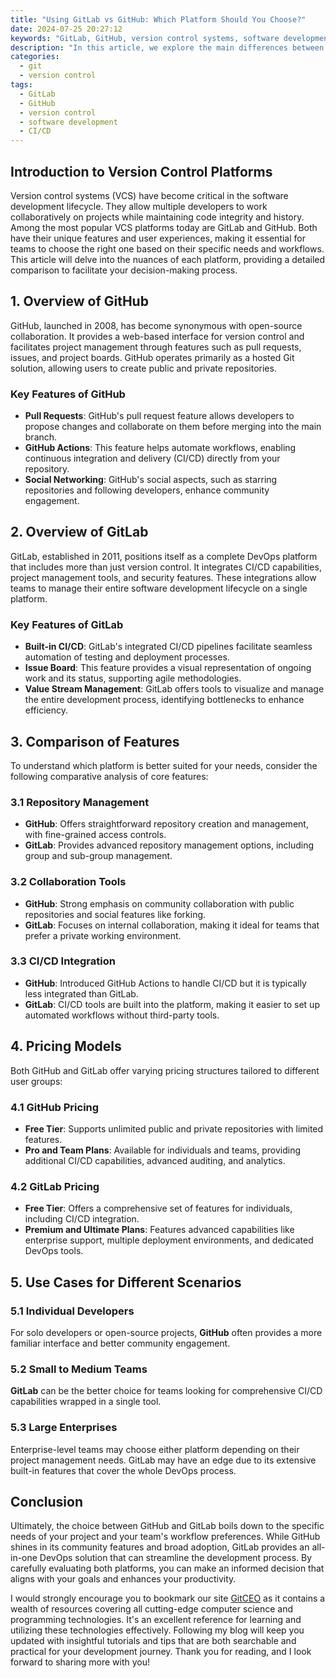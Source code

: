 ```yaml
---
title: "Using GitLab vs GitHub: Which Platform Should You Choose?"
date: 2024-07-25 20:27:12
keywords: "GitLab, GitHub, version control systems, software development, project collaboration, CI/CD, repository management"
description: "In this article, we explore the main differences between GitLab and GitHub, two of the most popular platforms for version control and collaboration in software development. We provide detailed comparisons of their key features, workflows, and pricing models to help you make an informed decision for your project. Whether you are an individual developer, part of a small team, or a large organization, understanding the strengths and weaknesses of GitLab and GitHub will assist you in choosing the right platform for your needs. We also discuss integration possibilities, user experience, and community support, making this guide a comprehensive resource for developers at all levels."
categories:
  - git
  - version control
tags:
  - GitLab
  - GitHub
  - version control
  - software development
  - CI/CD
---
```


## Introduction to Version Control Platforms

Version control systems (VCS) have become critical in the software development lifecycle. They allow multiple developers to work collaboratively on projects while maintaining code integrity and history. Among the most popular VCS platforms today are GitLab and GitHub. Both have their unique features and user experiences, making it essential for teams to choose the right one based on their specific needs and workflows. This article will delve into the nuances of each platform, providing a detailed comparison to facilitate your decision-making process.

<!-- more -->

## 1. Overview of GitHub

GitHub, launched in 2008, has become synonymous with open-source collaboration. It provides a web-based interface for version control and facilitates project management through features such as pull requests, issues, and project boards. GitHub operates primarily as a hosted Git solution, allowing users to create public and private repositories.

### Key Features of GitHub
- **Pull Requests**: GitHub's pull request feature allows developers to propose changes and collaborate on them before merging into the main branch. 
- **GitHub Actions**: This feature helps automate workflows, enabling continuous integration and delivery (CI/CD) directly from your repository.
- **Social Networking**: GitHub's social aspects, such as starring repositories and following developers, enhance community engagement.

## 2. Overview of GitLab

GitLab, established in 2011, positions itself as a complete DevOps platform that includes more than just version control. It integrates CI/CD capabilities, project management tools, and security features. These integrations allow teams to manage their entire software development lifecycle on a single platform.

### Key Features of GitLab
- **Built-in CI/CD**: GitLab's integrated CI/CD pipelines facilitate seamless automation of testing and deployment processes.
- **Issue Board**: This feature provides a visual representation of ongoing work and its status, supporting agile methodologies.
- **Value Stream Management**: GitLab offers tools to visualize and manage the entire development process, identifying bottlenecks to enhance efficiency.

## 3. Comparison of Features

To understand which platform is better suited for your needs, consider the following comparative analysis of core features:

### 3.1 Repository Management
- **GitHub**: Offers straightforward repository creation and management, with fine-grained access controls.
- **GitLab**: Provides advanced repository management options, including group and sub-group management.

### 3.2 Collaboration Tools
- **GitHub**: Strong emphasis on community collaboration with public repositories and social features like forking.
- **GitLab**: Focuses on internal collaboration, making it ideal for teams that prefer a private working environment.

### 3.3 CI/CD Integration
- **GitHub**: Introduced GitHub Actions to handle CI/CD but it is typically less integrated than GitLab.
- **GitLab**: CI/CD tools are built into the platform, making it easier to set up automated workflows without third-party tools.

## 4. Pricing Models

Both GitHub and GitLab offer varying pricing structures tailored to different user groups:

### 4.1 GitHub Pricing
- **Free Tier**: Supports unlimited public and private repositories with limited features.
- **Pro and Team Plans**: Available for individuals and teams, providing additional CI/CD capabilities, advanced auditing, and analytics.

### 4.2 GitLab Pricing
- **Free Tier**: Offers a comprehensive set of features for individuals, including CI/CD integration.
- **Premium and Ultimate Plans**: Features advanced capabilities like enterprise support, multiple deployment environments, and dedicated DevOps tools.

## 5. Use Cases for Different Scenarios

### 5.1 Individual Developers
For solo developers or open-source projects, **GitHub** often provides a more familiar interface and better community engagement.

### 5.2 Small to Medium Teams
**GitLab** can be the better choice for teams looking for comprehensive CI/CD capabilities wrapped in a single tool.

### 5.3 Large Enterprises
Enterprise-level teams may choose either platform depending on their project management needs. GitLab may have an edge due to its extensive built-in features that cover the whole DevOps process.

## Conclusion

Ultimately, the choice between GitHub and GitLab boils down to the specific needs of your project and your team's workflow preferences. While GitHub shines in its community features and broad adoption, GitLab provides an all-in-one DevOps solution that can streamline the development process. By carefully evaluating both platforms, you can make an informed decision that aligns with your goals and enhances your productivity.

I would strongly encourage you to bookmark our site [GitCEO](https://gitceo.com) as it contains a wealth of resources covering all cutting-edge computer science and programming technologies. It's an excellent reference for learning and utilizing these technologies effectively. Following my blog will keep you updated with insightful tutorials and tips that are both searchable and practical for your development journey. Thank you for reading, and I look forward to sharing more with you!